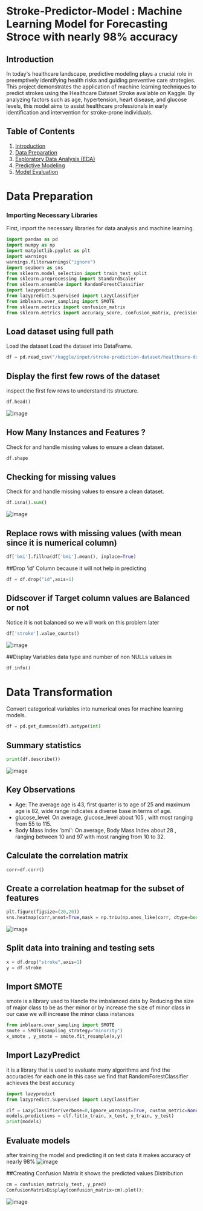 # Stroke-Predictor-Model : Machine Learning Model for Forecasting Stroce with nearly 98% accuracy

## Introduction

In today's healthcare landscape, predictive modeling plays a crucial role in preemptively identifying health risks and guiding preventive care strategies. This project demonstrates the application of machine learning techniques to predict strokes using the Healthcare Dataset Stroke available on Kaggle. By analyzing factors such as age, hypertension, heart disease, and glucose levels, this model aims to assist healthcare professionals in early identification and intervention for stroke-prone individuals.


## Table of Contents

1. [Introduction](#introduction)
2. [Data Preparation](#data-preparation)
3. [Exploratory Data Analysis (EDA)](#exploratory-data-analysis-eda)
5. [Predictive Modeling](#predictive-modeling)
6. [Model Evaluation](#Evaluate-models)

# Data Preparation

### Importing Necessary Libraries

First, import the necessary libraries for data analysis and machine learning.

```python
import pandas as pd 
import numpy as np
import matplotlib.pyplot as plt
import warnings
warnings.filterwarnings("ignore")
import seaborn as sns
from sklearn.model_selection import train_test_split
from sklearn.preprocessing import StandardScaler
from sklearn.ensemble import RandomForestClassifier
import lazypredict
from lazypredict.Supervised import LazyClassifier
from imblearn.over_sampling import SMOTE
from sklearn.metrics import confusion_matrix
from sklearn.metrics import accuracy_score, confusion_matrix, precision_score, recall_score, ConfusionMatrixDisplay
```

## Load dataset using full path
Load the dataset Load the dataset into DataFrame.

```python
df = pd.read_csv("/kaggle/input/stroke-prediction-dataset/healthcare-dataset-stroke-data.csv")
```

## Display the first few rows of the dataset
inspect the first few rows to understand its structure.
```python
df.head()
```

![image](https://github.com/RamezMo/Stroke-Predictor-Model/assets/142325393/ce9231b7-af35-4f5e-b174-fecf6783d475)


## How Many Instances and Features ?
Check for and handle missing values to ensure a clean dataset.
```python
df.shape
```

## Checking for missing values
Check for and handle missing values to ensure a clean dataset.

```python
df.isna().sum()
```

![image](https://github.com/RamezMo/Stroke-Predictor-Model/assets/142325393/7faa8c62-6897-4b7f-a005-be7e2d54751b)


## Replace rows with missing values (with mean since it is numerical column)

```python
df['bmi'].fillna(df['bmi'].mean(), inplace=True)
```
##Drop 'id' Column because it will not help in predicting
```python
df = df.drop("id",axis=1)
```

## Didscover if Target column values are Balanced or not 
Notice it is not balanced so we will work on this problem later

```python
df['stroke'].value_counts()
```
![image](https://github.com/RamezMo/Stroke-Predictor-Model/assets/142325393/74c9f0a9-e9d0-4985-b976-a1b6b5bcd04f)

##Display Variables data type and number of non NULLs values in

```python
df.info()
```


# Data Transformation

Convert categorical variables into numerical ones for machine learning models.

```python
df = pd.get_dummies(df).astype(int)
```

## Summary statistics

```python
print(df.describe())
```

![image](https://github.com/RamezMo/Stroke-Predictor-Model/assets/142325393/9c1634ee-62c9-4b5e-a85e-8ce1fee70ca4)

## Key Observations
- Age: The average age is 43, first quarter is to age of 25 and maximum age is 82, wide range indicates a diverse base in terms of age.
- glucose_level: On average, glucose_level about 105 , with most ranging from 55 to 115.
- Body Mass Index 'bmi': On average, Body Mass Index about 28 , ranging between 10 and 97 with most ranging from 10 to 32.

## Calculate the correlation matrix

```python
corr=df.corr()
```

## Create a correlation heatmap for the subset of features

```python
plt.figure(figsize=(20,20))
sns.heatmap(corr,annot=True,mask = np.triu(np.ones_like(corr, dtype=bool)))
```
![image](https://github.com/RamezMo/Stroke-Predictor-Model/assets/142325393/cb4c0184-4189-4e59-b3bb-9de6fb29041a)


## Split data into training and testing sets

```python
x = df.drop("stroke",axis=1)
y = df.stroke
```

## Import SMOTE
smote is a library used to Handle the imbalanced data by Reducing the size of major class to be as ther minor or by increase the size of minor class
in our case we will increase the minor class instances
```python
from imblearn.over_sampling import SMOTE
smote = SMOTE(sampling_strategy="minority")
x_smote , y_smote = smote.fit_resample(x,y)       
```

## Import LazyPredict
it is a library that is used to evaluate many algorithms and find the accuracies for each one
in this case we find that RandomForestClassifier achieves the best accuracy 
```python
import lazypredict
from lazypredict.Supervised import LazyClassifier

clf = LazyClassifier(verbose=0,ignore_warnings=True, custom_metric=None)
models,predictions = clf.fit(x_train, x_test, y_train, y_test)
print(models)

```


## Evaluate models
after training the model and predicting it on test data it makes accuracy of nearly 98%
![image](https://github.com/RamezMo/Stroke-Predictor-Model/assets/142325393/9e02981f-6a88-460b-9098-5b69057aa10d)

##Creating Confusion Matrix
it shows the predicted values Distribution

```python
cm = confusion_matrix(y_test, y_pred)
ConfusionMatrixDisplay(confusion_matrix=cm).plot();
```
![image](https://github.com/RamezMo/Stroke-Predictor-Model/assets/142325393/c721c5ea-f45a-4415-8fcb-28747c7a4c35)


